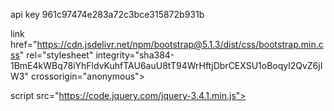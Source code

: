 api key 961c97474e283a72c3bce315872b931b

link href="https://cdn.jsdelivr.net/npm/bootstrap@5.1.3/dist/css/bootstrap.min.css" rel="stylesheet" integrity="sha384-1BmE4kWBq78iYhFldvKuhfTAU6auU8tT94WrHftjDbrCEXSU1oBoqyl2QvZ6jIW3" crossorigin="anonymous">

script src="https://code.jquery.com/jquery-3.4.1.min.js"></script>
